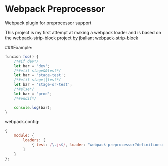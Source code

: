Webpack Preprocessor
===================

Webpack plugin for preprocessor support

This project is my first attempt at making a webpack loader and is based on the webpack-strip-block project by jballant
<a href="https://github.com/jballant/webpack-strip-block">webpack-strip-block</a>

###Example:

```javascript
funcion foo() {
    /*#if dev*/
    let bar = 'dev';
    /*#elif stage&&test*/
    let bar = 'stage-test';
    /*#elif stage||test*/
    let bar = 'stage-or-test';
    /*#else*/
    let bar = 'prod';
    /*#endif*/

    console.log(bar);
}
```

webpack.config:

```javascript
{
    module: {
        loaders: [
            { test: /\.js$/, loader: "webpack-preprocessor?definitions=['stage,test']" }
        ]
    }
};
```
